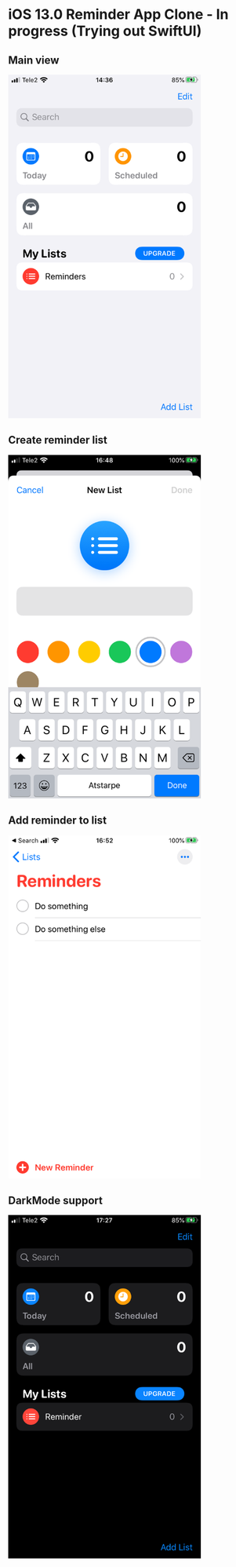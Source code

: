 # iOS 13.0 Reminder App Clone - In progress (Trying out SwiftUI)

## Main view
<img src="Screenshots/img1.png" height="700" alt="">

## Create reminder list
<img src="Screenshots/img2.png" height="700" alt="">

## Add reminder to list
<img src="Screenshots/img3.png" height="700" alt="">

## DarkMode support
<img src="Screenshots/img4.png" height="700" alt="">
